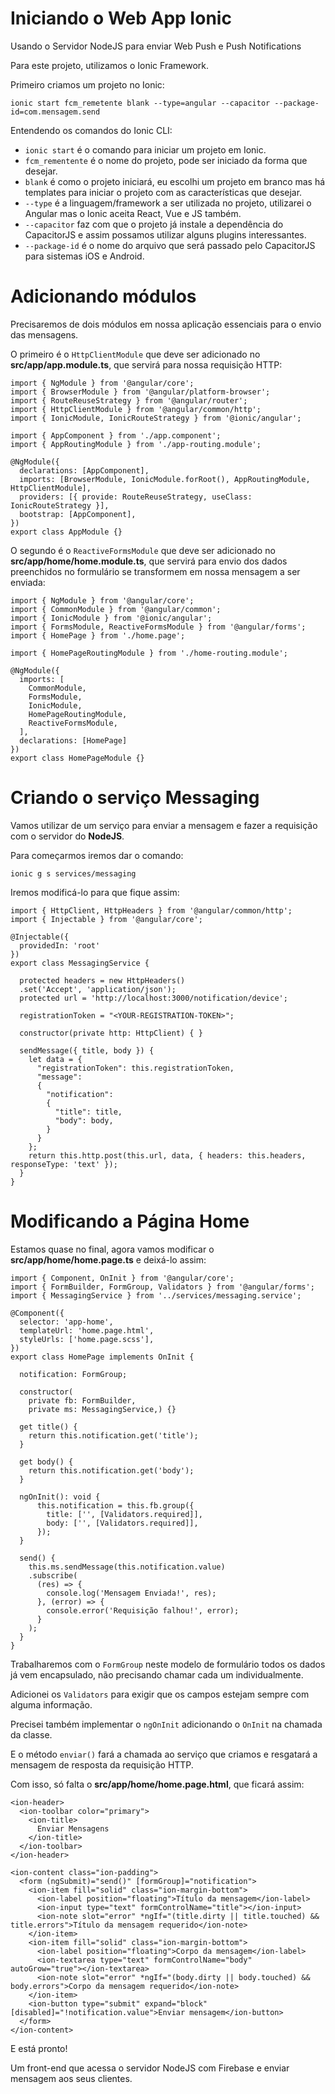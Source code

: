 # Iniciando o Web App Ionic

Usando o Servidor NodeJS para enviar Web Push e Push Notifications

Para este projeto, utilizamos o Ionic Framework.

Primeiro criamos um projeto no Ionic:
```
ionic start fcm_remetente blank --type=angular --capacitor --package-id=com.mensagem.send
```
Entendendo os comandos do Ionic CLI:

* <code>ionic start</code> é o comando para iniciar um projeto em Ionic.<br>
* <code>fcm_rementente</code> é o nome do projeto, pode ser iniciado da forma que desejar.<br>
* <code>blank</code> é como o projeto iniciará, eu escolhi um projeto em branco mas há templates 
para iniciar o projeto com as características que desejar.<br>
* <code>--type</code> é a linguagem/framework a ser utilizada no projeto, utilizarei o Angular mas
o Ionic aceita React, Vue e JS também.<br>
* <code>--capacitor</code> faz com que o projeto já instale a dependência do CapacitorJS e assim
possamos utilizar alguns plugins interessantes.<br>
* <code>--package-id</code> é o nome do arquivo que será passado pelo CapacitorJS para sistemas
iOS e Android.

# Adicionando módulos

Precisaremos de dois módulos em nossa aplicação essenciais para o envio das mensagens.

O primeiro é o <code>HttpClientModule</code> que deve ser adicionado no **src/app/app.module.ts**, 
que servirá para nossa requisição HTTP:

```
import { NgModule } from '@angular/core';
import { BrowserModule } from '@angular/platform-browser';
import { RouteReuseStrategy } from '@angular/router';
import { HttpClientModule } from '@angular/common/http';
import { IonicModule, IonicRouteStrategy } from '@ionic/angular';

import { AppComponent } from './app.component';
import { AppRoutingModule } from './app-routing.module';

@NgModule({
  declarations: [AppComponent],
  imports: [BrowserModule, IonicModule.forRoot(), AppRoutingModule, HttpClientModule],
  providers: [{ provide: RouteReuseStrategy, useClass: IonicRouteStrategy }],
  bootstrap: [AppComponent],
})
export class AppModule {}
```

O segundo é o <code>ReactiveFormsModule</code> que deve ser adicionado no **src/app/home/home.module.ts**, 
que servirá para envio dos dados preenchidos no formulário se transformem em nossa mensagem a ser enviada:

```
import { NgModule } from '@angular/core';
import { CommonModule } from '@angular/common';
import { IonicModule } from '@ionic/angular';
import { FormsModule, ReactiveFormsModule } from '@angular/forms';
import { HomePage } from './home.page';

import { HomePageRoutingModule } from './home-routing.module';

@NgModule({
  imports: [
    CommonModule,
    FormsModule,
    IonicModule,
    HomePageRoutingModule,
    ReactiveFormsModule,
  ],
  declarations: [HomePage]
})
export class HomePageModule {}
```

# Criando o serviço Messaging

Vamos utilizar de um serviço para enviar a mensagem e fazer a requisição com o servidor do **NodeJS**.

Para começarmos iremos dar o comando:

```
ionic g s services/messaging
```

Iremos modificá-lo para que fique assim:

```
import { HttpClient, HttpHeaders } from '@angular/common/http';
import { Injectable } from '@angular/core';

@Injectable({
  providedIn: 'root'
})
export class MessagingService {

  protected headers = new HttpHeaders()
  .set('Accept', 'application/json');
  protected url = 'http://localhost:3000/notification/device';

  registrationToken = "<YOUR-REGISTRATION-TOKEN>";

  constructor(private http: HttpClient) { }

  sendMessage({ title, body }) {
    let data = {
      "registrationToken": this.registrationToken,
      "message": 
      {
        "notification": 
        {
          "title": title,
          "body": body,
        }
      }
    };
    return this.http.post(this.url, data, { headers: this.headers, responseType: 'text' });
  }
}
```

# Modificando a Página Home

Estamos quase no final, agora vamos modificar o **src/app/home/home.page.ts** e deixá-lo assim:

```
import { Component, OnInit } from '@angular/core';
import { FormBuilder, FormGroup, Validators } from '@angular/forms';
import { MessagingService } from '../services/messaging.service';

@Component({
  selector: 'app-home',
  templateUrl: 'home.page.html',
  styleUrls: ['home.page.scss'],
})
export class HomePage implements OnInit {

  notification: FormGroup;

  constructor(
    private fb: FormBuilder,
    private ms: MessagingService,) {}

  get title() {
    return this.notification.get('title');
  }

  get body() {
    return this.notification.get('body');
  }

  ngOnInit(): void {
      this.notification = this.fb.group({
        title: ['', [Validators.required]],
        body: ['', [Validators.required]],
      });
  }

  send() {
    this.ms.sendMessage(this.notification.value)
    .subscribe(
      (res) => {
        console.log('Mensagem Enviada!', res);
      }, (error) => {
        console.error('Requisição falhou!', error);
      }
    );
  }
}
```

Trabalharemos com o `FormGroup` neste modelo de formulário todos os dados já vem encapsulado, não precisando chamar cada um individualmente.

Adicionei os `Validators` para exigir que os campos estejam sempre com alguma informação.

Precisei também implementar o `ngOnInit` adicionando o `OnInit` na chamada da classe.

E o método `enviar()` fará a chamada ao serviço que criamos e resgatará a mensagem de resposta da requisição HTTP.

Com isso, só falta o **src/app/home/home.page.html**, que ficará assim: 

```
<ion-header>
  <ion-toolbar color="primary">
    <ion-title>
      Enviar Mensagens
    </ion-title>
  </ion-toolbar>
</ion-header>

<ion-content class="ion-padding">
  <form (ngSubmit)="send()" [formGroup]="notification">
    <ion-item fill="solid" class="ion-margin-bottom">
      <ion-label position="floating">Título da mensagem</ion-label>
      <ion-input type="text" formControlName="title"></ion-input>
      <ion-note slot="error" *ngIf="(title.dirty || title.touched) && title.errors">Título da mensagem requerido</ion-note>
    </ion-item>
    <ion-item fill="solid" class="ion-margin-bottom">
      <ion-label position="floating">Corpo da mensagem</ion-label>
      <ion-textarea type="text" formControlName="body" autoGrow="true"></ion-textarea>
      <ion-note slot="error" *ngIf="(body.dirty || body.touched) && body.errors">Corpo da mensagem requerido</ion-note>
    </ion-item>
    <ion-button type="submit" expand="block" [disabled]="!notification.value">Enviar mensagem</ion-button>
  </form>
</ion-content>
```

E está pronto!

Um front-end que acessa o servidor NodeJS com Firebase e enviar mensagem aos seus clientes.
